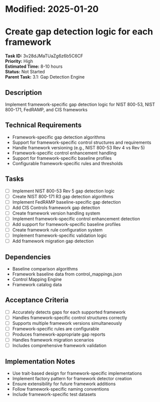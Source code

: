 # Modified: 2025-01-20

# Create gap detection logic for each framework

**Task ID:** 3v28dJMaTUaZg6z6b5C6CF  
**Priority:** High  
**Estimated Time:** 8-10 hours  
**Status:** Not Started  
**Parent Task:** 3.1: Gap Detection Engine

## Description
Implement framework-specific gap detection logic for NIST 800-53, NIST 800-171, FedRAMP, and CIS frameworks

## Technical Requirements
- Framework-specific gap detection algorithms
- Support for framework-specific control structures and requirements
- Handle framework versioning (e.g., NIST 800-53 Rev 4 vs Rev 5)
- Framework-specific control enhancement handling
- Support for framework-specific baseline profiles
- Configurable framework-specific rules and thresholds

## Tasks
- [ ] Implement NIST 800-53 Rev 5 gap detection logic
- [ ] Create NIST 800-171 R3 gap detection algorithms
- [ ] Implement FedRAMP baseline-specific gap detection
- [ ] Add CIS Controls framework gap detection
- [ ] Create framework version handling system
- [ ] Implement framework-specific control enhancement detection
- [ ] Add support for framework-specific baseline profiles
- [ ] Create framework rule configuration system
- [ ] Implement framework-specific validation logic
- [ ] Add framework migration gap detection

## Dependencies
- Baseline comparison algorithms
- Framework baseline data from control_mappings.json
- Control Mapping Engine
- Framework catalog data

## Acceptance Criteria
- [ ] Accurately detects gaps for each supported framework
- [ ] Handles framework-specific control structures correctly
- [ ] Supports multiple framework versions simultaneously
- [ ] Framework-specific rules are configurable
- [ ] Produces framework-appropriate gap reports
- [ ] Handles framework migration scenarios
- [ ] Includes comprehensive framework validation

## Implementation Notes
- Use trait-based design for framework-specific implementations
- Implement factory pattern for framework detector creation
- Ensure extensibility for future framework additions
- Follow framework-specific naming conventions
- Include framework-specific test datasets
